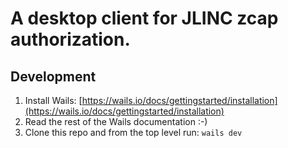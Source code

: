 # A desktop client for JLINC zcap authorization.

## Development

1. Install Wails: [https://wails.io/docs/gettingstarted/installation](https://wails.io/docs/gettingstarted/installation)
2. Read the rest of the Wails documentation :-)
2. Clone this repo and from the top level run: `wails dev`
